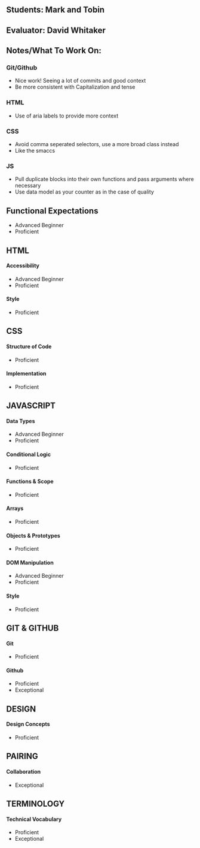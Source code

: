 ## Students: Mark and Tobin
## Evaluator: David Whitaker
## Notes/What To Work On:

### Git/Github
* Nice work! Seeing a lot of commits and good context
* Be more consistent with Capitalization and tense

### HTML
* Use of aria labels to provide more context

### CSS
* Avoid comma seperated selectors, use a more broad class instead
* Like the smaccs

### JS
* Pull duplicate blocks into their own functions and pass arguments where necessary
* Use data model as your counter as in the case of quality

## Functional Expectations

* Advanced Beginner  
* Proficient  

## HTML

#### Accessibility

* Advanced Beginner  
* Proficient  

#### Style

* Proficient  

## CSS

#### Structure of Code

* Proficient  

#### Implementation

* Proficient  

## JAVASCRIPT

#### Data Types

* Advanced Beginner  
* Proficient  

#### Conditional Logic

* Proficient  

#### Functions & Scope

* Proficient  

#### Arrays

* Proficient  

#### Objects & Prototypes

* Proficient  

#### DOM Manipulation

* Advanced Beginner  
* Proficient  

#### Style

* Proficient  

## GIT & GITHUB

#### Git

* Proficient  

#### Github

* Proficient  
* Exceptional  


## DESIGN

#### Design Concepts

* Proficient  

## PAIRING

#### Collaboration

* Exceptional

## TERMINOLOGY

#### Technical Vocabulary

* Proficient
* Exceptional

